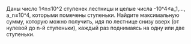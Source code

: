 Даны число 1≤n≤10^2 ступенек лестницы и целые числа -10^4≤a_1,..., a_n≤10^4, которыми помечены ступеньки. 
Найдите максимальную сумму, которую можно получить, идя по лестнице снизу вверх (от нулевой до n-й ступеньки), каждый раз поднимаясь на одну или две ступеньки.
